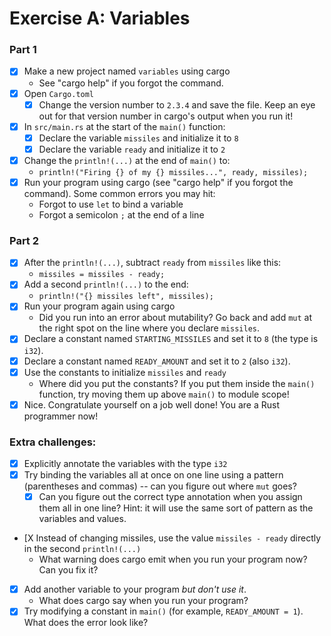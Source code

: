 # Exercise A: Variables

### Part 1
- [X] Make a new project named `variables` using cargo
  - See "cargo help" if you forgot the command.
- [X] Open `Cargo.toml`
  - [X] Change the version number to `2.3.4` and save the file.  Keep an eye out for that version number in cargo's output when you run it!
- [X] In `src/main.rs` at the start of the `main()` function:
  - [X] Declare the variable `missiles` and initialize it to `8`
  - [X] Declare the variable `ready` and initialize it to `2`
- [X] Change the `println!(...)` at the end of `main()` to:
  - `println!("Firing {} of my {} missiles...", ready, missiles);`
- [X] Run your program using cargo (see "cargo help" if you forgot the command).
  Some common errors you may hit:
  - Forgot to use `let` to bind a variable
  - Forgot a semicolon `;` at the end of a line

### Part 2

- [X] After the `println!(...)`, subtract `ready` from `missiles` like this:
  - `missiles = missiles - ready;`
- [X] Add a second `println!(...)` to the end:
  - `println!("{} missiles left", missiles);`
- [X] Run your program again using cargo
  - Did you run into an error about mutability? Go back and add `mut` at the right spot on the line where you declare `missiles`.
- [X] Declare a constant named `STARTING_MISSILES` and set it to `8` (the type is `i32`).
- [X] Declare a constant named `READY_AMOUNT` and set it to `2` (also `i32`).
- [X] Use the constants to initialize `missiles` and `ready`
  - Where did you put the constants?  If you put them inside the `main()` function, try moving them up above `main()` to module scope! 
- [X] Nice. Congratulate yourself on a job well done!  You are a Rust programmer now!

### Extra challenges:
- [X] Explicitly annotate the variables with the type `i32`
- [X] Try binding the variables all at once on one line using a pattern (parentheses and commas) -- can you figure out where `mut` goes?
  - [X] Can you figure out the correct type annotation when you assign them all in one line?  Hint: it will use the same sort of pattern as the variables and values.
- [X Instead of changing missiles, use the value `missiles - ready` directly in the second `println!(...)`
  - What warning does cargo emit when you run your program now? Can you fix it?
- [X] Add another variable to your program *but don't use it*.
  - What does cargo say when you run your program?
- [X] Try modifying a constant in `main()` (for example, `READY_AMOUNT = 1`). What does the error look like?
